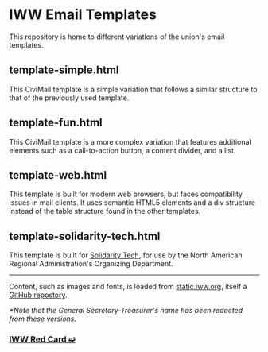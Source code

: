 # IWW Email Templates

This repository is home to different variations of the union's email templates.

## template-simple.html

This CiviMail template is a simple variation that follows a similar structure to that of the previously used template.

## template-fun.html

This CiviMail template is a more complex variation that features additional elements such as a call-to-action button, a content divider, and a list.

## template-web.html

This template is built for modern web browsers, but faces compatibility issues in mail clients. It uses semantic HTML5 elements and a div structure instead of the table structure found in the other templates.

## template-solidarity-tech.html

This template is built for [Solidarity Tech](https://solidarity-tech.org), for use by the North American Regional Administration's Organizing Department.

---

Content, such as images and fonts, is loaded from [static.iww.org](https://static.iww.org), itself a [GitHub repostory](https://github.com/iww/static.iww.org).

*\*Note that the General Secretary-Treasurer's name has been redacted from these versions.*

### [IWW Red Card ➫](https://redcard.iww.org)

